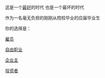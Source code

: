 这是一个[最好](you/you.md)的时代 也是一个最坏的时代

作为一名毫无负担的刚刚从院校毕业的应届毕业生

你的选择是：

[雇员](employee/employee.md)

[自由职业](selfEmloyed/selfEmloyed.md)

[企业主](businessOwner/businessOwner.md)

[投资者](investor/investor.md)

